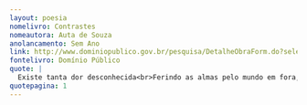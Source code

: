 ```yaml
---
layout: poesia
nomelivro: Contrastes
nomeautora: Auta de Souza
anolancamento: Sem Ano
link: http://www.dominiopublico.gov.br/pesquisa/DetalheObraForm.do?select_action=&co_obra=81713
fontelivro: Domínio Público
quote: |
  Existe tanta dor desconhecida<br>Ferindo as almas pelo mundo em fora,<br>Tanto amargor de espírito que chora<br>Em cansaços nas lutas pela vida 1a esttrofe
quotepagina: 1
---
```

